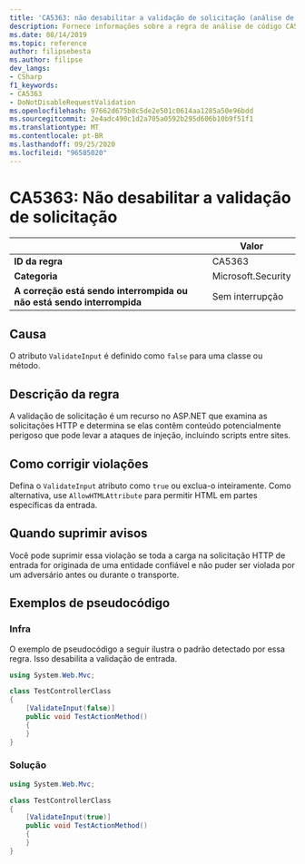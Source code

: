 ```yaml
---
title: 'CA5363: não desabilitar a validação de solicitação (análise de código)'
description: Fornece informações sobre a regra de análise de código CA5363, incluindo causas, como corrigir violações e quando suprimir.
ms.date: 08/14/2019
ms.topic: reference
author: filipsebesta
ms.author: filipse
dev_langs:
- CSharp
f1_keywords:
- CA5363
- DoNotDisableRequestValidation
ms.openlocfilehash: 97662d675b8c5de2e501c0614aa1285a50e96bdd
ms.sourcegitcommit: 2e4adc490c1d2a705a0592b295d606b10b9f51f1
ms.translationtype: MT
ms.contentlocale: pt-BR
ms.lasthandoff: 09/25/2020
ms.locfileid: "96585020"
---
```

# <a name="ca5363-do-not-disable-request-validation"></a>CA5363: Não desabilitar a validação de solicitação

| | Valor |
|-|-|
| **ID da regra** |CA5363|
| **Categoria** |Microsoft.Security|
| **A correção está sendo interrompida ou não está sendo interrompida** |Sem interrupção|

## <a name="cause"></a>Causa

O atributo `ValidateInput` é definido como `false` para uma classe ou método.

## <a name="rule-description"></a>Descrição da regra

A validação de solicitação é um recurso no ASP.NET que examina as solicitações HTTP e determina se elas contêm conteúdo potencialmente perigoso que pode levar a ataques de injeção, incluindo scripts entre sites.

## <a name="how-to-fix-violations"></a>Como corrigir violações

Defina o `ValidateInput` atributo como `true` ou exclua-o inteiramente. Como alternativa, use `AllowHTMLAttribute` para permitir HTML em partes específicas da entrada.

## <a name="when-to-suppress-warnings"></a>Quando suprimir avisos

Você pode suprimir essa violação se toda a carga na solicitação HTTP de entrada for originada de uma entidade confiável e não puder ser violada por um adversário antes ou durante o transporte.

## <a name="pseudo-code-examples"></a>Exemplos de pseudocódigo

### <a name="violation"></a>Infra

O exemplo de pseudocódigo a seguir ilustra o padrão detectado por essa regra.
Isso desabilita a validação de entrada.

```csharp
using System.Web.Mvc;

class TestControllerClass
{
    [ValidateInput(false)]
    public void TestActionMethod()
    {
    }
}
```

### <a name="solution"></a>Solução

```csharp
using System.Web.Mvc;

class TestControllerClass
{
    [ValidateInput(true)]
    public void TestActionMethod()
    {
    }
}
```
